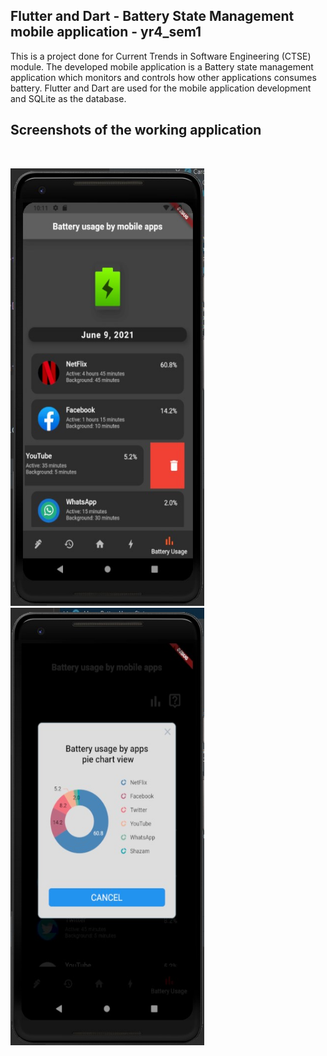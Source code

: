 ## Flutter and Dart - Battery State Management mobile application - yr4_sem1
This is a project done for Current Trends in Software Engineering (CTSE) module. The developed mobile application is a Battery state management application which monitors and controls how other applications consumes battery. Flutter and Dart are used for the mobile application development and SQLite as the database.
<br/>

## Screenshots of the working application

<br/>

<img src="/Screenshots/swipe_to_delete.jpg" alt="drawing" width="310" height="700"/>&nbsp;&nbsp;&nbsp;&nbsp;&nbsp;&nbsp;&nbsp;&nbsp;&nbsp;&nbsp;<img src="/Screenshots/pie_chart_view.jpg" alt="drawing" width="310" height="700"/>
